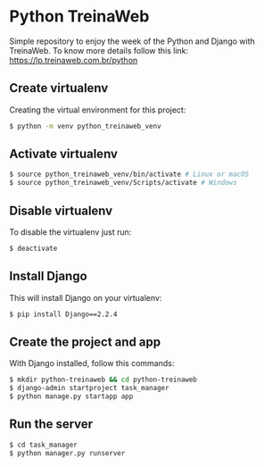 # Python TreinaWeb
Simple repository to enjoy the week of the Python and Django with TreinaWeb.
To know more details follow this link: https://lp.treinaweb.com.br/python

## Create virtualenv
 Creating the virtual environment for this project:
```sh
$ python -m venv python_treinaweb_venv
```

## Activate virtualenv
```sh
$ source python_treinaweb_venv/bin/activate # Linux or macOS
$ source python_treinaweb_venv/Scripts/activate # Windows
```

## Disable virtualenv
To disable the virtualenv just run:
```sh
$ deactivate
```

## Install Django
This will install Django on your virtualenv:
```sh
$ pip install Django==2.2.4
```

## Create the project and app
With Django installed, follow this commands:
```sh
$ mkdir python-treinaweb && cd python-treinaweb
$ django-admin startproject task_manager
$ python manage.py startapp app
```

## Run the server
```sh
$ cd task_manager
$ python manager.py runserver
```
